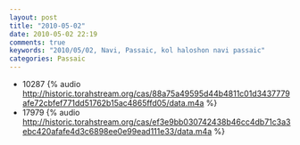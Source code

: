 ```yaml
---
layout: post
title: "2010-05-02"
date: 2010-05-02 22:19
comments: true
keywords: "2010/05/02, Navi, Passaic, kol haloshon navi passaic" 
categories: Passaic 
---
```


 * 10287 {% audio http://historic.torahstream.org/cas/88a75a49595d44b4811c01d3437779afe72cbfef771dd51762b15ac4865ffd05/data.m4a %}
 * 17979 {% audio http://historic.torahstream.org/cas/ef3e9bb030742438b46cc4db71c3a3ebc420afafe4d3c6898ee0e99ead111e33/data.m4a %}

